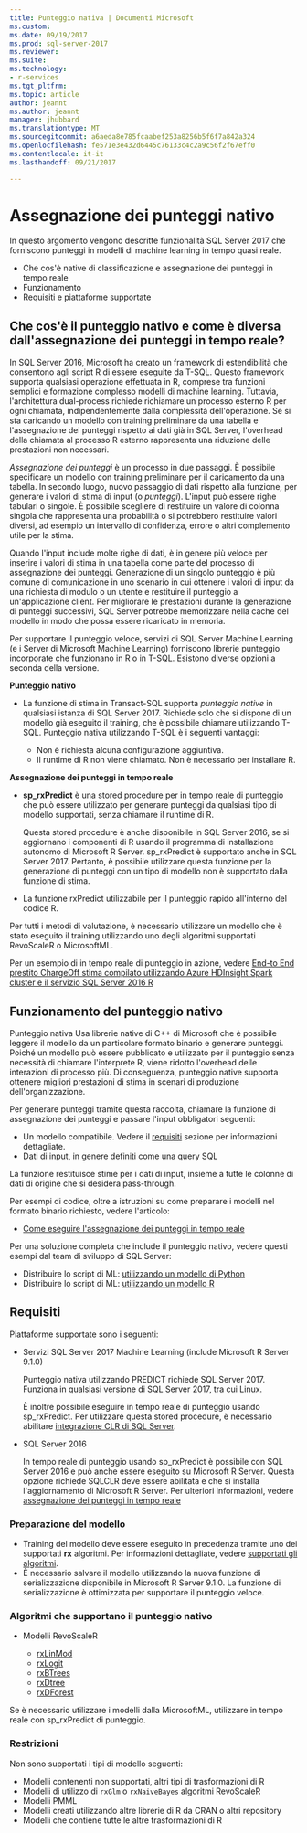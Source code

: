 ```yaml
---
title: Punteggio nativa | Documenti Microsoft
ms.custom: 
ms.date: 09/19/2017
ms.prod: sql-server-2017
ms.reviewer: 
ms.suite: 
ms.technology:
- r-services
ms.tgt_pltfrm: 
ms.topic: article
author: jeannt
ms.author: jeannt
manager: jhubbard
ms.translationtype: MT
ms.sourcegitcommit: a6aeda8e785fcaabef253a8256b5f6f7a842a324
ms.openlocfilehash: fe571e3e432d6445c76133c4c2a9c56f2f67eff0
ms.contentlocale: it-it
ms.lasthandoff: 09/21/2017

---
```


# <a name="native-scoring"></a>Assegnazione dei punteggi nativo

In questo argomento vengono descritte funzionalità SQL Server 2017 che forniscono punteggi in modelli di machine learning in tempo quasi reale.

+ Che cos'è native di classificazione e assegnazione dei punteggi in tempo reale
+ Funzionamento
+ Requisiti e piattaforme supportate

## <a name="what-is-native-scoring-and-how-is-it-different-from-realtime-scoring"></a>Che cos'è il punteggio nativo e come è diversa dall'assegnazione dei punteggi in tempo reale?

In SQL Server 2016, Microsoft ha creato un framework di estendibilità che consentono agli script R di essere eseguite da T-SQL. Questo framework supporta qualsiasi operazione effettuata in R, comprese tra funzioni semplici e formazione complesso modelli di machine learning. Tuttavia, l'architettura dual-process richiede richiamare un processo esterno R per ogni chiamata, indipendentemente dalla complessità dell'operazione. Se si sta caricando un modello con training preliminare da una tabella e l'assegnazione dei punteggi rispetto ai dati già in SQL Server, l'overhead della chiamata al processo R esterno rappresenta una riduzione delle prestazioni non necessari.

_Assegnazione dei punteggi_ è un processo in due passaggi. È possibile specificare un modello con training preliminare per il caricamento da una tabella. In secondo luogo, nuovo passaggio di dati rispetto alla funzione, per generare i valori di stima di input (o _punteggi_). L'input può essere righe tabulari o singole. È possibile scegliere di restituire un valore di colonna singola che rappresenta una probabilità o si potrebbero restituire valori diversi, ad esempio un intervallo di confidenza, errore o altri complemento utile per la stima.

Quando l'input include molte righe di dati, è in genere più veloce per inserire i valori di stima in una tabella come parte del processo di assegnazione dei punteggi.  Generazione di un singolo punteggio è più comune di comunicazione in uno scenario in cui ottenere i valori di input da una richiesta di modulo o un utente e restituire il punteggio a un'applicazione client. Per migliorare le prestazioni durante la generazione di punteggi successivi, SQL Server potrebbe memorizzare nella cache del modello in modo che possa essere ricaricato in memoria.

Per supportare il punteggio veloce, servizi di SQL Server Machine Learning (e i Server di Microsoft Machine Learning) forniscono librerie punteggio incorporate che funzionano in R o in T-SQL. Esistono diverse opzioni a seconda della versione.

**Punteggio nativo**

+ La funzione di stima in Transact-SQL supporta _punteggio native_ in qualsiasi istanza di SQL Server 2017. Richiede solo che si dispone di un modello già eseguito il training, che è possibile chiamare utilizzando T-SQL. Punteggio nativa utilizzando T-SQL è i seguenti vantaggi:

    + Non è richiesta alcuna configurazione aggiuntiva.
    + Il runtime di R non viene chiamato. Non è necessario per installare R.

**Assegnazione dei punteggi in tempo reale**

+ **sp_rxPredict** è una stored procedure per in tempo reale di punteggio che può essere utilizzato per generare punteggi da qualsiasi tipo di modello supportati, senza chiamare il runtime di R.

  Questa stored procedure è anche disponibile in SQL Server 2016, se si aggiornano i componenti di R usando il programma di installazione autonomo di Microsoft R Server. sp_rxPredict è supportato anche in SQL Server 2017. Pertanto, è possibile utilizzare questa funzione per la generazione di punteggi con un tipo di modello non è supportato dalla funzione di stima.

+ La funzione rxPredict utilizzabile per il punteggio rapido all'interno del codice R.

Per tutti i metodi di valutazione, è necessario utilizzare un modello che è stato eseguito il training utilizzando uno degli algoritmi supportati RevoScaleR o MicrosoftML.

Per un esempio di in tempo reale di punteggio in azione, vedere [End-to End prestito ChargeOff stima compilato utilizzando Azure HDInsight Spark cluster e il servizio SQL Server 2016 R](https://blogs.msdn.microsoft.com/rserver/2017/06/29/end-to-end-loan-chargeoff-prediction-built-using-azure-hdinsight-spark-clusters-and-sql-server-2016-r-service/)

## <a name="how-native-scoring-works"></a>Funzionamento del punteggio nativo

Punteggio nativa Usa librerie native di C++ di Microsoft che è possibile leggere il modello da un particolare formato binario e generare punteggi. Poiché un modello può essere pubblicato e utilizzato per il punteggio senza necessità di chiamare l'interprete R, viene ridotto l'overhead delle interazioni di processo più. Di conseguenza, punteggio native supporta ottenere migliori prestazioni di stima in scenari di produzione dell'organizzazione.

Per generare punteggi tramite questa raccolta, chiamare la funzione di assegnazione dei punteggi e passare l'input obbligatori seguenti:

+ Un modello compatibile. Vedere il [requisiti](#Requirements) sezione per informazioni dettagliate.
+ Dati di input, in genere definiti come una query SQL

La funzione restituisce stime per i dati di input, insieme a tutte le colonne di dati di origine che si desidera pass-through.

Per esempi di codice, oltre a istruzioni su come preparare i modelli nel formato binario richiesto, vedere l'articolo:

+ [Come eseguire l'assegnazione dei punteggi in tempo reale](r/how-to-do-realtime-scoring.md)

Per una soluzione completa che include il punteggio nativo, vedere questi esempi dal team di sviluppo di SQL Server:

+ Distribuire lo script di ML: [utilizzando un modello di Python](https://microsoft.github.io/sql-ml-tutorials/python/rentalprediction/step/3.html)
+ Distribuire lo script di ML: [utilizzando un modello R](https://microsoft.github.io/sql-ml-tutorials/R/rentalprediction/step/3.html)

## <a name="requirements"></a>Requisiti

Piattaforme supportate sono i seguenti:

+ Servizi SQL Server 2017 Machine Learning (include Microsoft R Server 9.1.0)
    
    Punteggio nativa utilizzando PREDICT richiede SQL Server 2017.
    Funziona in qualsiasi versione di SQL Server 2017, tra cui Linux.

    È inoltre possibile eseguire in tempo reale di punteggio usando sp_rxPredict. Per utilizzare questa stored procedure, è necessario abilitare [integrazione CLR di SQL Server](https://docs.microsoft.com/dotnet/framework/data/adonet/sql/introduction-to-sql-server-clr-integration).

+ SQL Server 2016

   In tempo reale di punteggio usando sp_rxPredict è possibile con SQL Server 2016 e può anche essere eseguito su Microsoft R Server. Questa opzione richiede SQLCLR deve essere abilitata e che si installa l'aggiornamento di Microsoft R Server.
   Per ulteriori informazioni, vedere [assegnazione dei punteggi in tempo reale](Real-time-scoring.md)

### <a name="model-preparation"></a>Preparazione del modello

+ Training del modello deve essere eseguito in precedenza tramite uno dei supportati **rx** algoritmi. Per informazioni dettagliate, vedere [supportati gli algoritmi](#bkmk_native_supported_algos).
+ È necessario salvare il modello utilizzando la nuova funzione di serializzazione disponibile in Microsoft R Server 9.1.0. La funzione di serializzazione è ottimizzata per supportare il punteggio veloce.

### <a name="bkmk_native_supported_algos"></a>Algoritmi che supportano il punteggio nativo

+ Modelli RevoScaleR

  + [rxLinMod](https://docs.microsoft.com/r-server/r-reference/revoscaler/rxlinmod)
  + [rxLogit](https://docs.microsoft.com/r-server/r-reference/revoscaler/rxlogit)
  + [rxBTrees](https://docs.microsoft.com/r-server/r-reference/revoscaler/rxbtrees)
  + [rxDtree](https://docs.microsoft.com/r-server/r-reference/revoscaler/rxdtree)
  + [rxDForest](https://docs.microsoft.com/r-server/r-reference/revoscaler/rxdforest)

Se è necessario utilizzare i modelli dalla MicrosoftML, utilizzare in tempo reale con sp_rxPredict di punteggio.

### <a name="restrictions"></a>Restrizioni

Non sono supportati i tipi di modello seguenti:

+ Modelli contenenti non supportati, altri tipi di trasformazioni di R
+ Modelli di utilizzo di `rxGlm` o `rxNaiveBayes` algoritmi RevoScaleR
+ Modelli PMML
+ Modelli creati utilizzando altre librerie di R da CRAN o altri repository
+ Modelli che contiene tutte le altre trasformazioni di R

